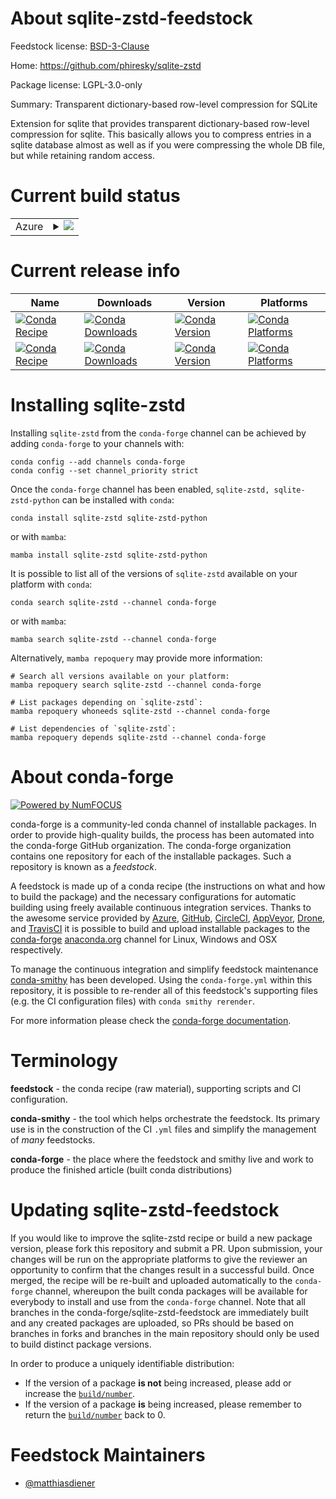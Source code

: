 About sqlite-zstd-feedstock
===========================

Feedstock license: [BSD-3-Clause](https://github.com/conda-forge/sqlite-zstd-feedstock/blob/main/LICENSE.txt)

Home: https://github.com/phiresky/sqlite-zstd

Package license: LGPL-3.0-only

Summary: Transparent dictionary-based row-level compression for SQLite

Extension for sqlite that provides transparent dictionary-based row-level
compression for sqlite. This basically allows you to compress entries in a
sqlite database almost as well as if you were compressing the whole DB
file, but while retaining random access.


Current build status
====================


<table>
    
  <tr>
    <td>Azure</td>
    <td>
      <details>
        <summary>
          <a href="https://dev.azure.com/conda-forge/feedstock-builds/_build/latest?definitionId=21976&branchName=main">
            <img src="https://dev.azure.com/conda-forge/feedstock-builds/_apis/build/status/sqlite-zstd-feedstock?branchName=main">
          </a>
        </summary>
        <table>
          <thead><tr><th>Variant</th><th>Status</th></tr></thead>
          <tbody><tr>
              <td>linux_64_python3.10.____cpython</td>
              <td>
                <a href="https://dev.azure.com/conda-forge/feedstock-builds/_build/latest?definitionId=21976&branchName=main">
                  <img src="https://dev.azure.com/conda-forge/feedstock-builds/_apis/build/status/sqlite-zstd-feedstock?branchName=main&jobName=linux&configuration=linux%20linux_64_python3.10.____cpython" alt="variant">
                </a>
              </td>
            </tr><tr>
              <td>linux_64_python3.11.____cpython</td>
              <td>
                <a href="https://dev.azure.com/conda-forge/feedstock-builds/_build/latest?definitionId=21976&branchName=main">
                  <img src="https://dev.azure.com/conda-forge/feedstock-builds/_apis/build/status/sqlite-zstd-feedstock?branchName=main&jobName=linux&configuration=linux%20linux_64_python3.11.____cpython" alt="variant">
                </a>
              </td>
            </tr><tr>
              <td>linux_64_python3.12.____cpython</td>
              <td>
                <a href="https://dev.azure.com/conda-forge/feedstock-builds/_build/latest?definitionId=21976&branchName=main">
                  <img src="https://dev.azure.com/conda-forge/feedstock-builds/_apis/build/status/sqlite-zstd-feedstock?branchName=main&jobName=linux&configuration=linux%20linux_64_python3.12.____cpython" alt="variant">
                </a>
              </td>
            </tr><tr>
              <td>linux_64_python3.9.____cpython</td>
              <td>
                <a href="https://dev.azure.com/conda-forge/feedstock-builds/_build/latest?definitionId=21976&branchName=main">
                  <img src="https://dev.azure.com/conda-forge/feedstock-builds/_apis/build/status/sqlite-zstd-feedstock?branchName=main&jobName=linux&configuration=linux%20linux_64_python3.9.____cpython" alt="variant">
                </a>
              </td>
            </tr><tr>
              <td>linux_aarch64_python3.10.____cpython</td>
              <td>
                <a href="https://dev.azure.com/conda-forge/feedstock-builds/_build/latest?definitionId=21976&branchName=main">
                  <img src="https://dev.azure.com/conda-forge/feedstock-builds/_apis/build/status/sqlite-zstd-feedstock?branchName=main&jobName=linux&configuration=linux%20linux_aarch64_python3.10.____cpython" alt="variant">
                </a>
              </td>
            </tr><tr>
              <td>linux_aarch64_python3.11.____cpython</td>
              <td>
                <a href="https://dev.azure.com/conda-forge/feedstock-builds/_build/latest?definitionId=21976&branchName=main">
                  <img src="https://dev.azure.com/conda-forge/feedstock-builds/_apis/build/status/sqlite-zstd-feedstock?branchName=main&jobName=linux&configuration=linux%20linux_aarch64_python3.11.____cpython" alt="variant">
                </a>
              </td>
            </tr><tr>
              <td>linux_aarch64_python3.12.____cpython</td>
              <td>
                <a href="https://dev.azure.com/conda-forge/feedstock-builds/_build/latest?definitionId=21976&branchName=main">
                  <img src="https://dev.azure.com/conda-forge/feedstock-builds/_apis/build/status/sqlite-zstd-feedstock?branchName=main&jobName=linux&configuration=linux%20linux_aarch64_python3.12.____cpython" alt="variant">
                </a>
              </td>
            </tr><tr>
              <td>linux_aarch64_python3.9.____cpython</td>
              <td>
                <a href="https://dev.azure.com/conda-forge/feedstock-builds/_build/latest?definitionId=21976&branchName=main">
                  <img src="https://dev.azure.com/conda-forge/feedstock-builds/_apis/build/status/sqlite-zstd-feedstock?branchName=main&jobName=linux&configuration=linux%20linux_aarch64_python3.9.____cpython" alt="variant">
                </a>
              </td>
            </tr><tr>
              <td>linux_ppc64le_python3.10.____cpython</td>
              <td>
                <a href="https://dev.azure.com/conda-forge/feedstock-builds/_build/latest?definitionId=21976&branchName=main">
                  <img src="https://dev.azure.com/conda-forge/feedstock-builds/_apis/build/status/sqlite-zstd-feedstock?branchName=main&jobName=linux&configuration=linux%20linux_ppc64le_python3.10.____cpython" alt="variant">
                </a>
              </td>
            </tr><tr>
              <td>linux_ppc64le_python3.11.____cpython</td>
              <td>
                <a href="https://dev.azure.com/conda-forge/feedstock-builds/_build/latest?definitionId=21976&branchName=main">
                  <img src="https://dev.azure.com/conda-forge/feedstock-builds/_apis/build/status/sqlite-zstd-feedstock?branchName=main&jobName=linux&configuration=linux%20linux_ppc64le_python3.11.____cpython" alt="variant">
                </a>
              </td>
            </tr><tr>
              <td>linux_ppc64le_python3.12.____cpython</td>
              <td>
                <a href="https://dev.azure.com/conda-forge/feedstock-builds/_build/latest?definitionId=21976&branchName=main">
                  <img src="https://dev.azure.com/conda-forge/feedstock-builds/_apis/build/status/sqlite-zstd-feedstock?branchName=main&jobName=linux&configuration=linux%20linux_ppc64le_python3.12.____cpython" alt="variant">
                </a>
              </td>
            </tr><tr>
              <td>linux_ppc64le_python3.9.____cpython</td>
              <td>
                <a href="https://dev.azure.com/conda-forge/feedstock-builds/_build/latest?definitionId=21976&branchName=main">
                  <img src="https://dev.azure.com/conda-forge/feedstock-builds/_apis/build/status/sqlite-zstd-feedstock?branchName=main&jobName=linux&configuration=linux%20linux_ppc64le_python3.9.____cpython" alt="variant">
                </a>
              </td>
            </tr><tr>
              <td>osx_64_python3.10.____cpython</td>
              <td>
                <a href="https://dev.azure.com/conda-forge/feedstock-builds/_build/latest?definitionId=21976&branchName=main">
                  <img src="https://dev.azure.com/conda-forge/feedstock-builds/_apis/build/status/sqlite-zstd-feedstock?branchName=main&jobName=osx&configuration=osx%20osx_64_python3.10.____cpython" alt="variant">
                </a>
              </td>
            </tr><tr>
              <td>osx_64_python3.11.____cpython</td>
              <td>
                <a href="https://dev.azure.com/conda-forge/feedstock-builds/_build/latest?definitionId=21976&branchName=main">
                  <img src="https://dev.azure.com/conda-forge/feedstock-builds/_apis/build/status/sqlite-zstd-feedstock?branchName=main&jobName=osx&configuration=osx%20osx_64_python3.11.____cpython" alt="variant">
                </a>
              </td>
            </tr><tr>
              <td>osx_64_python3.12.____cpython</td>
              <td>
                <a href="https://dev.azure.com/conda-forge/feedstock-builds/_build/latest?definitionId=21976&branchName=main">
                  <img src="https://dev.azure.com/conda-forge/feedstock-builds/_apis/build/status/sqlite-zstd-feedstock?branchName=main&jobName=osx&configuration=osx%20osx_64_python3.12.____cpython" alt="variant">
                </a>
              </td>
            </tr><tr>
              <td>osx_64_python3.9.____cpython</td>
              <td>
                <a href="https://dev.azure.com/conda-forge/feedstock-builds/_build/latest?definitionId=21976&branchName=main">
                  <img src="https://dev.azure.com/conda-forge/feedstock-builds/_apis/build/status/sqlite-zstd-feedstock?branchName=main&jobName=osx&configuration=osx%20osx_64_python3.9.____cpython" alt="variant">
                </a>
              </td>
            </tr><tr>
              <td>osx_arm64_python3.10.____cpython</td>
              <td>
                <a href="https://dev.azure.com/conda-forge/feedstock-builds/_build/latest?definitionId=21976&branchName=main">
                  <img src="https://dev.azure.com/conda-forge/feedstock-builds/_apis/build/status/sqlite-zstd-feedstock?branchName=main&jobName=osx&configuration=osx%20osx_arm64_python3.10.____cpython" alt="variant">
                </a>
              </td>
            </tr><tr>
              <td>osx_arm64_python3.11.____cpython</td>
              <td>
                <a href="https://dev.azure.com/conda-forge/feedstock-builds/_build/latest?definitionId=21976&branchName=main">
                  <img src="https://dev.azure.com/conda-forge/feedstock-builds/_apis/build/status/sqlite-zstd-feedstock?branchName=main&jobName=osx&configuration=osx%20osx_arm64_python3.11.____cpython" alt="variant">
                </a>
              </td>
            </tr><tr>
              <td>osx_arm64_python3.12.____cpython</td>
              <td>
                <a href="https://dev.azure.com/conda-forge/feedstock-builds/_build/latest?definitionId=21976&branchName=main">
                  <img src="https://dev.azure.com/conda-forge/feedstock-builds/_apis/build/status/sqlite-zstd-feedstock?branchName=main&jobName=osx&configuration=osx%20osx_arm64_python3.12.____cpython" alt="variant">
                </a>
              </td>
            </tr><tr>
              <td>osx_arm64_python3.9.____cpython</td>
              <td>
                <a href="https://dev.azure.com/conda-forge/feedstock-builds/_build/latest?definitionId=21976&branchName=main">
                  <img src="https://dev.azure.com/conda-forge/feedstock-builds/_apis/build/status/sqlite-zstd-feedstock?branchName=main&jobName=osx&configuration=osx%20osx_arm64_python3.9.____cpython" alt="variant">
                </a>
              </td>
            </tr>
          </tbody>
        </table>
      </details>
    </td>
  </tr>
</table>

Current release info
====================

| Name | Downloads | Version | Platforms |
| --- | --- | --- | --- |
| [![Conda Recipe](https://img.shields.io/badge/recipe-sqlite--zstd-green.svg)](https://anaconda.org/conda-forge/sqlite-zstd) | [![Conda Downloads](https://img.shields.io/conda/dn/conda-forge/sqlite-zstd.svg)](https://anaconda.org/conda-forge/sqlite-zstd) | [![Conda Version](https://img.shields.io/conda/vn/conda-forge/sqlite-zstd.svg)](https://anaconda.org/conda-forge/sqlite-zstd) | [![Conda Platforms](https://img.shields.io/conda/pn/conda-forge/sqlite-zstd.svg)](https://anaconda.org/conda-forge/sqlite-zstd) |
| [![Conda Recipe](https://img.shields.io/badge/recipe-sqlite--zstd--python-green.svg)](https://anaconda.org/conda-forge/sqlite-zstd-python) | [![Conda Downloads](https://img.shields.io/conda/dn/conda-forge/sqlite-zstd-python.svg)](https://anaconda.org/conda-forge/sqlite-zstd-python) | [![Conda Version](https://img.shields.io/conda/vn/conda-forge/sqlite-zstd-python.svg)](https://anaconda.org/conda-forge/sqlite-zstd-python) | [![Conda Platforms](https://img.shields.io/conda/pn/conda-forge/sqlite-zstd-python.svg)](https://anaconda.org/conda-forge/sqlite-zstd-python) |

Installing sqlite-zstd
======================

Installing `sqlite-zstd` from the `conda-forge` channel can be achieved by adding `conda-forge` to your channels with:

```
conda config --add channels conda-forge
conda config --set channel_priority strict
```

Once the `conda-forge` channel has been enabled, `sqlite-zstd, sqlite-zstd-python` can be installed with `conda`:

```
conda install sqlite-zstd sqlite-zstd-python
```

or with `mamba`:

```
mamba install sqlite-zstd sqlite-zstd-python
```

It is possible to list all of the versions of `sqlite-zstd` available on your platform with `conda`:

```
conda search sqlite-zstd --channel conda-forge
```

or with `mamba`:

```
mamba search sqlite-zstd --channel conda-forge
```

Alternatively, `mamba repoquery` may provide more information:

```
# Search all versions available on your platform:
mamba repoquery search sqlite-zstd --channel conda-forge

# List packages depending on `sqlite-zstd`:
mamba repoquery whoneeds sqlite-zstd --channel conda-forge

# List dependencies of `sqlite-zstd`:
mamba repoquery depends sqlite-zstd --channel conda-forge
```


About conda-forge
=================

[![Powered by
NumFOCUS](https://img.shields.io/badge/powered%20by-NumFOCUS-orange.svg?style=flat&colorA=E1523D&colorB=007D8A)](https://numfocus.org)

conda-forge is a community-led conda channel of installable packages.
In order to provide high-quality builds, the process has been automated into the
conda-forge GitHub organization. The conda-forge organization contains one repository
for each of the installable packages. Such a repository is known as a *feedstock*.

A feedstock is made up of a conda recipe (the instructions on what and how to build
the package) and the necessary configurations for automatic building using freely
available continuous integration services. Thanks to the awesome service provided by
[Azure](https://azure.microsoft.com/en-us/services/devops/), [GitHub](https://github.com/),
[CircleCI](https://circleci.com/), [AppVeyor](https://www.appveyor.com/),
[Drone](https://cloud.drone.io/welcome), and [TravisCI](https://travis-ci.com/)
it is possible to build and upload installable packages to the
[conda-forge](https://anaconda.org/conda-forge) [anaconda.org](https://anaconda.org/)
channel for Linux, Windows and OSX respectively.

To manage the continuous integration and simplify feedstock maintenance
[conda-smithy](https://github.com/conda-forge/conda-smithy) has been developed.
Using the ``conda-forge.yml`` within this repository, it is possible to re-render all of
this feedstock's supporting files (e.g. the CI configuration files) with ``conda smithy rerender``.

For more information please check the [conda-forge documentation](https://conda-forge.org/docs/).

Terminology
===========

**feedstock** - the conda recipe (raw material), supporting scripts and CI configuration.

**conda-smithy** - the tool which helps orchestrate the feedstock.
                   Its primary use is in the construction of the CI ``.yml`` files
                   and simplify the management of *many* feedstocks.

**conda-forge** - the place where the feedstock and smithy live and work to
                  produce the finished article (built conda distributions)


Updating sqlite-zstd-feedstock
==============================

If you would like to improve the sqlite-zstd recipe or build a new
package version, please fork this repository and submit a PR. Upon submission,
your changes will be run on the appropriate platforms to give the reviewer an
opportunity to confirm that the changes result in a successful build. Once
merged, the recipe will be re-built and uploaded automatically to the
`conda-forge` channel, whereupon the built conda packages will be available for
everybody to install and use from the `conda-forge` channel.
Note that all branches in the conda-forge/sqlite-zstd-feedstock are
immediately built and any created packages are uploaded, so PRs should be based
on branches in forks and branches in the main repository should only be used to
build distinct package versions.

In order to produce a uniquely identifiable distribution:
 * If the version of a package **is not** being increased, please add or increase
   the [``build/number``](https://docs.conda.io/projects/conda-build/en/latest/resources/define-metadata.html#build-number-and-string).
 * If the version of a package **is** being increased, please remember to return
   the [``build/number``](https://docs.conda.io/projects/conda-build/en/latest/resources/define-metadata.html#build-number-and-string)
   back to 0.

Feedstock Maintainers
=====================

* [@matthiasdiener](https://github.com/matthiasdiener/)

